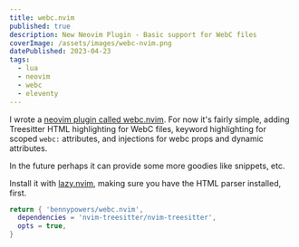 ```yaml
---
title: webc.nvim
published: true
description: New Neovim Plugin - Basic support for WebC files
coverImage: /assets/images/webc-nvim.png
datePublished: 2023-04-23
tags:
  - lua
  - neovim
  - webc
  - eleventy
---
```


I wrote a [neovim plugin called webc.nvim][webcnvim]. For now it's fairly 
simple, adding Treesitter HTML highlighting for WebC files, keyword highlighting 
for scoped `webc:` attributes, and injections for webc props and dynamic 
attributes.

In the future perhaps it can provide some more goodies like snippets, etc.

Install it with [lazy.nvim][lazy], making sure you have the HTML parser 
installed, first.

```lua
return { 'bennypowers/webc.nvim',
  dependencies = 'nvim-treesitter/nvim-treesitter',
  opts = true,
}
```

[lazy]: https://github.com/folke/lazy.nvim
[webcnvim]: https://github.com/bennypowers/webc.nvim
